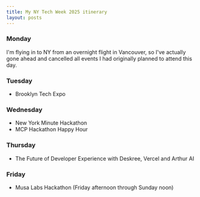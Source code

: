 ```yaml
---
title: My NY Tech Week 2025 itinerary
layout: posts
---
```

### Monday
I'm flying in to NY from an overnight flight in Vancouver, so I've actually gone ahead and cancelled all events I had originally planned to attend this day. 
### Tuesday 
- Brooklyn Tech Expo 
### Wednesday 
- New York Minute Hackathon 
- MCP Hackathon Happy Hour
### Thursday 
- The Future of Developer Experience with Deskree, Vercel and Arthur AI
### Friday 
- Musa Labs Hackathon (Friday afternoon through Sunday noon)

